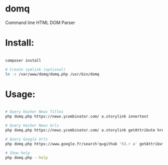 # domq
Command line HTML DOM Parser

Install:
======

```bash

composer install

# Create symlink (optional)
ln -s /var/www/domq/domq.php /usr/bin/domq

```

Usage:
======

```bash

# Query Hacker News Titles
php domq.php https://news.ycombinator.com/ a.storylink innertext

# Query Hacker News Urls
php domq.php https://news.ycombinator.com/ a.storylink getAttribute href

# Query Google Urls
php domq.php https://www.google.fr/search?q=github 'h3.r a' getAttribute href

# Show help
php domq.php --help

```